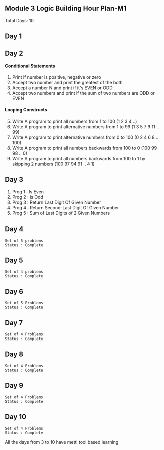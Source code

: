 ## Module 3 Logic Building Hour Plan-M1

Total Days: 10

## Day 1 

## Day 2
#### Conditional Statements
1. Print if number is positive, negative or zero
2. Accept two number and print the greatest of the both
3. Accept a number N and print if it's EVEN or ODD
4. Accept two numbers and print if the sum of two numbers are ODD or EVEN

#### Looping Constructs
5. Write A program to print all numbers from 1 to 100 (1 2 3 4 ..)
6. Write A program to print alternative numbers from 1 to 99 (1 3 5 7 9 11 .. 99)
7. Write A program to print alternative numbers from 0 to 100 (0 2 4 6 8 .. 100)
8. Write A program to print all numbers backwards from 100 to 0 (100 99 98 .. 0)
9. Write A program to print all numbers backwards from 100 to 1 by skipping 2 numbers (100 97 94 91 .. 4 1)

## Day 3
1. Prog 1 : Is Even
2. Prog 2 : Is Odd
3. Prog 3 : Return Last Digit Of Given Number
4. Prog 4 : Return Second-Last Digit Of Given Number
5. Prog 5 : Sum of Last Digits of 2 Given Numbers

## Day 4
    Set of 5 problems
    Status : Complete
## Day 5
    Set of 4 problems
    Status : Complete 
## Day 6
    Set of 5 Problems
    Status : Complete
## Day 7
    Set of 4 Problems
    Status : Complete
## Day 8
    Set of 4 Problems
    Status : Complete
## Day 9
    Set of 4 Problems
    Status : Complete
## Day 10
    Set of 4 Problems
    Status : Complete
All the days from 3 to 10 have mettl tool based learning
